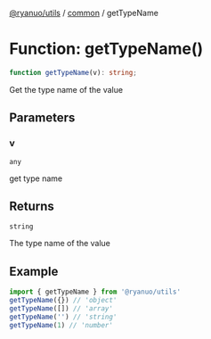 [@ryanuo/utils](../../index.md) / [common](../index.md) / getTypeName

# Function: getTypeName()

```ts
function getTypeName(v): string;
```

Get the type name of the value

## Parameters

### v

`any`

get type name

## Returns

`string`

The type name of the value

## Example

```ts
import { getTypeName } from '@ryanuo/utils'
getTypeName({}) // 'object'
getTypeName([]) // 'array'
getTypeName('') // 'string'
getTypeName(1) // 'number'
```
